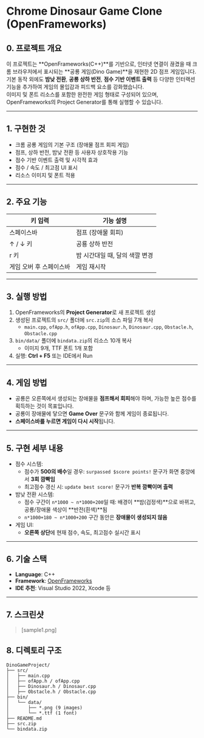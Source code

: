 # Chrome Dinosaur Game Clone (OpenFrameworks)

## 0. 프로젝트 개요

이 프로젝트는 **OpenFrameworks(C++)**를 기반으로, 인터넷 연결이 끊겼을 때 크롬 브라우저에서 표시되는 **공룡 게임(Dino Game)**을 재현한 2D 점프 게임입니다.  
기본 동작 외에도 **밤낮 전환**, **공룡 상하 반전**, **점수 기반 이벤트 출력** 등 다양한 인터랙션 기능을 추가하여 게임의 몰입감과 피드백 요소를 강화했습니다.  
이미지 및 폰트 리소스를 포함한 완전한 게임 형태로 구성되어 있으며, OpenFrameworks의 Project Generator를 통해 실행할 수 있습니다.

---

## 1. 구현한 것

- 크롬 공룡 게임의 기본 구조 (장애물 점프 회피 게임)
- 점프, 상하 반전, 밤낮 전환 등 사용자 상호작용 기능
- 점수 기반 이벤트 출력 및 시각적 효과
- 점수 / 속도 / 최고점 UI 표시
- 리소스 이미지 및 폰트 적용

---

## 2. 주요 기능

| 키 입력 | 기능 설명                            |
|---------|-------------------------------------|
| 스페이스바 | 점프 (장애물 회피)                  |
| ↑ / ↓ 키 | 공룡 상하 반전                      |
| r 키     | 밤 시간대일 때, 달의 색깔 변경      |
| 게임 오버 후 스페이스바 | 게임 재시작                |

---

## 3. 실행 방법

1. OpenFrameworks의 **Project Generator**로 새 프로젝트 생성
2. 생성된 프로젝트의 `src/` 폴더에 `src.zip`의 소스 파일 7개 복사  
   - `main.cpp`, `ofApp.h`, `ofApp.cpp`, `Dinosaur.h`, `Dinosaur.cpp`, `Obstacle.h`, `Obstacle.cpp`
3. `bin/data/` 폴더에 `bindata.zip`의 리소스 10개 복사  
   - 이미지 9개, TTF 폰트 1개 포함
4. 실행: **Ctrl + F5** 또는 IDE에서 Run

---

## 4. 게임 방법

- 공룡은 오른쪽에서 생성되는 장애물을 **점프해서 회피**해야 하며, 가능한 높은 점수를 획득하는 것이 목표입니다.
- 공룡이 장애물에 닿으면 **Game Over** 문구와 함께 게임이 종료됩니다.
- **스페이스바를 누르면 게임이 다시 시작**됩니다.

---

## 5. 구현 세부 내용

- 점수 시스템:
  - 점수가 **500의 배수**일 경우: `surpassed $score points!` 문구가 화면 중앙에서 **3회 깜빡임**
  - 최고점수 갱신 시: `update best score!` 문구가 **반복 깜빡이며 출력**
- 밤낮 전환 시스템:
  - 점수 구간이 `n*1000 ~ n*1000+200`일 때: 배경이 **밤(검정색)**으로 바뀌고, 공룡/장애물 색상이 **반전(흰색)**됨
  - `n*1000+180 ~ n*1000+200` 구간 동안은 **장애물이 생성되지 않음**
- 게임 UI:
  - **오른쪽 상단**에 현재 점수, 속도, 최고점수 실시간 표시

---

## 6. 기술 스택

- **Language**: C++
- **Framework**: [OpenFrameworks](https://openframeworks.cc/)
- **IDE 추천**: Visual Studio 2022, Xcode 등

---

## 7. 스크린샷

> [sample1.png]

## 8. 디렉토리 구조

```
DinoGameProject/
├── src/
│   ├── main.cpp
│   ├── ofApp.h / ofApp.cpp
│   ├── Dinosaur.h / Dinosaur.cpp
│   ├── Obstacle.h / Obstacle.cpp
├── bin/
│   └── data/
│       ├── *.png (9 images)
│       └── *.ttf (1 font)
├── README.md
├── src.zip
└── bindata.zip
```

